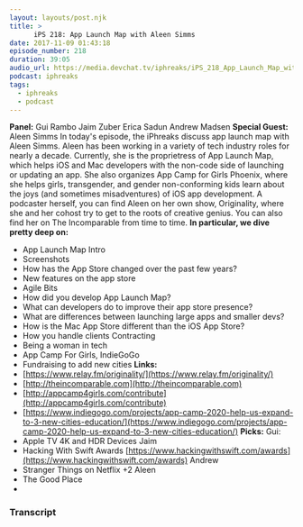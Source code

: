 ```yaml
---
layout: layouts/post.njk
title: >
      iPS 218: App Launch Map with Aleen Simms
date: 2017-11-09 01:43:18
episode_number: 218
duration: 39:05
audio_url: https://media.devchat.tv/iphreaks/iPS_218_App_Launch_Map_with_Aleen_Simms.mp3
podcast: iphreaks
tags: 
  - iphreaks
  - podcast
---
```


 **Panel:** Gui Rambo Jaim Zuber Erica Sadun Andrew Madsen **Special Guest:** Aleen Simms In today's episode, the iPhreaks discuss app launch map with Aleen Simms. Aleen has been working in a variety of tech industry roles for nearly a decade. Currently, she is the proprietress of App Launch Map, which helps iOS and Mac developers with the non-code side of launching or updating an app. She also organizes App Camp for Girls Phoenix, where she helps girls, transgender, and gender non-conforming kids learn about the joys (and sometimes misadventures) of iOS app development. A podcaster herself, you can find Aleen on her own show, Originality, where she and her cohost try to get to the roots of creative genius. You can also find her on The Incomparable from time to time. **In particular, we dive pretty deep on:**
- App Launch Map Intro
- Screenshots
- How has the App Store changed over the past few years?
- New features on the app store
- Agile Bits
- How did you develop App Launch Map?
- What can developers do to improve their app store presence?
- What are differences between launching large apps and smaller devs?
- How is the Mac App Store different than the iOS App Store?
- How you handle clients Contracting
- Being a woman in tech
- App Camp For Girls, IndieGoGo
- Fundraising to add new cities
**Links:**
- [https://www.relay.fm/originality/](https://www.relay.fm/originality/)
- [http://theincomparable.com](http://theincomparable.com)
- [http://appcamp4girls.com/contribute](http://appcamp4girls.com/contribute)
- [https://www.indiegogo.com/projects/app-camp-2020-help-us-expand-to-3-new-cities-education/](https://www.indiegogo.com/projects/app-camp-2020-help-us-expand-to-3-new-cities-education/)
**Picks:** Gui:
- Apple TV 4K and HDR Devices
Jaim
- Hacking With Swift Awards&nbsp;[https://www.hackingwithswift.com/awards](https://www.hackingwithswift.com/awards)
Andrew
- Stranger Things on Netflix +2
Aleen
- The Good Place
- 


### Transcript


